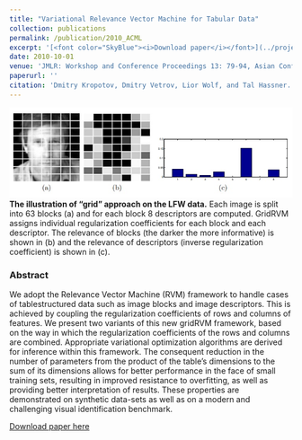 ```yaml
---
title: "Variational Relevance Vector Machine for Tabular Data"
collection: publications
permalink: /publication/2010_ACML
excerpt: '[<font color="SkyBlue"><i>Download paper</i></font>](../projects/rvm/gridRVM.pdf)'
date: 2010-10-01
venue: 'JMLR: Workshop and Conference Proceedings 13: 79-94, Asian Conference on Machine Learning (ACML), Tokyo'
paperurl: ''
citation: 'Dmitry Kropotov, Dmitry Vetrov, Lior Wolf, and Tal Hassner. <i>Variational Relevance Vector Machine for Tabular Data.</i> JMLR: Workshop and Conference Proceedings 13: 79-94, Asian Conference on Machine Learning (ACML), Tokyo, 2010.'
---
```


<img src='../projects/rvm/teaser.jpg'><br/>
<b>The illustration of “grid” approach on the LFW data.</b> Each image is split into 63 blocks (a) and for each block 8 descriptors are computed. GridRVM assigns individual regularization coefficients for each block and each descriptor. The relevance of blocks (the darker the more informative) is shown in (b) and the relevance of descriptors (inverse regularization coefficient) is shown in (c).

### Abstract
We adopt the Relevance Vector Machine (RVM) framework to handle cases of tablestructured data such as image blocks and image descriptors. This is achieved by coupling the regularization coefficients of rows and columns of features. We present two variants of this new gridRVM framework, based on the way in which the regularization coefficients of the rows and columns are combined. Appropriate variational optimization algorithms are derived for inference within this framework. The consequent reduction in the number of parameters from the product of the table’s dimensions to the sum of its dimensions allows for better performance in the face of small training sets, resulting in improved resistance to overfitting, as well as providing better interpretation of results. These properties are demonstrated on synthetic data-sets as well as on a modern and challenging visual identification benchmark.


[Download paper here](../projects/rvm/gridRVM.pdf)
